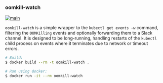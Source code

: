 ### oomkill-watch

[![main](https://github.com/flowerinthenight/oomkill-watch/actions/workflows/main.yml/badge.svg)](https://github.com/flowerinthenight/oomkill-watch/actions/workflows/main.yml)

`oomkill-watch` is a simple wrapper to the `kubectl get events -w` command, filtering the `OOMKilling` events and optionally forwarding them to a Slack channel. It is designed to be long-running, handling restarts of the `kubectl` child process on events where it terminates due to network or timeout errors.

```sh
# Build:
$ docker build --rm -t oomkill-watch .

# Run using docker:
$ docker run -it --rm oomkill-watch
```
